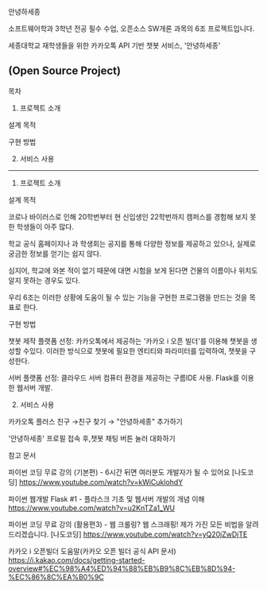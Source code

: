 안녕하세종

소프트웨어학과 3학년 전공 필수 수업, 오픈소스 SW개론 과목의 6조 프로젝트입니다.

세종대학교 재학생들을 위한 카카오톡 API 기반 챗봇 서비스, '안녕하세종'

(Open Source Project)
-------------------------------------------------------------------------------

목차

1. 프로젝트 소개

설계 목적

구현 방법


2. 서비스 사용
-------------------------------------------------------------------------------

1. 프로젝트 소개

설계 목적

코로나 바이러스로 인해 20학번부터 현 신입생인 22학번까지 캠퍼스를 경험해 보지 못한 학생들이 아주 많다.

학교 공식 홈페이지나 과 학생회는 공지를 통해 다양한 정보를 제공하고 있으나, 실제로 궁금한 정보를 얻기는 쉽지 않다.

심지어, 학교에 와본 적이 없기 때문에 대면 시험을 보게 된다면 건물의 이름이나 위치도 알지 못하는 경우도 있다.

우리 6조는 이러한 상황에 도움이 될 수 있는 기능을 구현한 프로그램을 만드는 것을 목표로 한다.


구현 방법

챗봇 제작 플랫폼 선정: 카카오톡에서 제공하는 '카카오 i 오픈 빌더'를 이용해 챗봇을 생성할 수있다. 이러한 방식으로 챗봇에 필요한 엔티티와 파라미터를 입력하여, 챗봇을 구성한다.

서버 플랫폼 선정: 클라우드 서버 컴퓨터 환경을 제공하는 구름IDE 사용. Flask를 이용한 웹서버 개발.


2. 서비스 사용

카카오톡 플러스 친구 →친구 찾기 → "안녕하세종" 추가하기

'안녕하세종' 프로필 접속 후,챗봇 채팅 버튼 눌러 대화하기


참고 문서

파이썬 코딩 무료 강의 (기본편) - 6시간 뒤면 여러분도 개발자가 될 수 있어요 [나도코딩] https://www.youtube.com/watch?v=kWiCuklohdY

파이썬 웹개발 Flask #1 - 플라스크 기초 및 웹서버 개발의 개념 이해 https://www.youtube.com/watch?v=u2KnTZa1_WU

파이썬 코딩 무료 강의 (활용편3) - 웹 크롤링? 웹 스크래핑! 제가 가진 모든 비법을 알려드리겠습니다. [나도코딩] https://www.youtube.com/watch?v=yQ20jZwDjTE

카카오 i 오픈빌더 도움말(카카오 오픈 빌더 공식 API 문서) https://i.kakao.com/docs/getting-started-overview#%EC%98%A4%ED%94%88%EB%B9%8C%EB%8D%94-%EC%86%8C%EA%B0%9C
